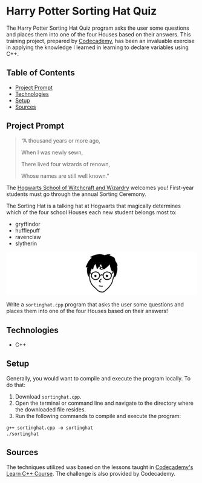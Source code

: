 # **Harry Potter Sorting Hat Quiz**

The Harry Potter Sorting Hat Quiz program asks the user some questions and places them into one of the four Houses based on their answers. This training project, prepared by [Codecademy](https://www.codecademy.com/learn/learn-c-plus-plus), has been an invaluable exercise in applying the knowledge I learned in learning to declare variables using C++.

## Table of Contents

- [Project Prompt](#project-prompt)
- [Technologies](#technologies)
- [Setup](#setup)
- [Sources](#sources)

## Project Prompt

> “A thousand years or more ago,
>
> When I was newly sewn,
>
> There lived four wizards of renown,
>
> Whose names are still well known.”

The [Hogwarts School of Witchcraft and Wizardry](https://en.wikipedia.org/wiki/Hogwarts) welcomes you! First-year students must go through the annual Sorting Ceremony.

The Sorting Hat is a talking hat at Hogwarts that magically determines which of the four school Houses each new student belongs most to:

- gryffindor
- hufflepuff
- ravenclaw
- slytherin

![Harry Potter](./resources/img/harrypotter.gif)

Write a `sortinghat.cpp` program that asks the user some questions and places them into one of the four Houses based on their answers!

## Technologies

- C++

## Setup

Generally, you would want to compile and execute the program locally. To do that:

1. Download `sortinghat.cpp`.
2. Open the terminal or command line and navigate to the directory where the downloaded file resides.
3. Run the following commands to compile and execute the program:

```git
g++ sortinghat.cpp -o sortinghat
./sortinghat
```

## Sources

The techniques utilized was based on the lessons taught in [Codecademy's Learn C++ Course](https://www.codecademy.com/learn/learn-c-plus-plus
). The challenge is also provided by Codecademy.
